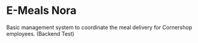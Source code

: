 # E-Meals Nora

Basic management system to coordinate the meal delivery for Cornershop employees. (Backend Test)